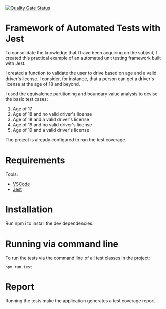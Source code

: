 [![Quality Gate Status](https://sonarcloud.io/api/project_badges/measure?project=rafaabc_jest&metric=alert_status)](https://sonarcloud.io/summary/new_code?id=rafaabc_jest)

# Framework of Automated Tests with Jest

To consolidate the knowledge that I have been acquiring on the subject, I created this practical example
of an automated unit testing framework built with Jest.

I created a function to validate the user to drive based on age and a valid driver's license. I consider, for instance, that a person can get a driver's license at the age of 18 and beyond.

I used the equivalence partitioning and boundary value analysis to devise the basic test cases:

1. Age of 17
2. Age of 18 and no valid driver's license
3. Age of 18 and a valid driver's license
4. Age of 19 and no valid driver's license
5. Age of 19 and a valid driver's license

The project is already configured to run the test coverage.

# Requirements

Tools:
- [VSCode](https://code.visualstudio.com/Download)
- [Jest](https://jestjs.io/)

# Installation
Run npm i to install the dev dependencies.

# Running via command line
To run the tests via the command line of all test classes in the project:

`npm run test`

# Report
Running the tests make the application generates a test coverage report
